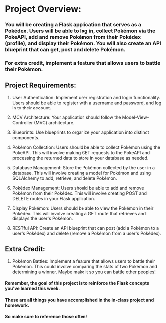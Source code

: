 # Project Overview:

### You will be creating a Flask application that serves as a Pokédex. Users will be able to log in, collect Pokémon via the PokeAPI, add and remove Pokémon from their Pokédex (profile), and display their Pokémon. You will also create an API blueprint that can get, post and delete Pokémon.

### For extra credit, implement a feature that allows users to battle their Pokémon.

## Project Requirements:

1. User Authentication: Implement user registration and login functionality. Users should be able to register with a username and password, and log in to their account.

2. MCV Architecture: Your application should follow the Model-View-Controller (MVC) architecture.

3. Blueprints: Use blueprints to organize your application into distinct components.

4. Pokémon Collection: Users should be able to collect Pokémon using the PokeAPI. This will involve making GET requests to the PokeAPI and processing the returned data to store in your database as needed.

5. Database Management: Store the Pokémon collected by the user in a database. This will involve creating a model for Pokémon and using SQLAlchemy to add, retrieve, and delete Pokémon.

6. Pokédex Management: Users should be able to add and remove Pokémon from their Pokédex. This will involve creating POST and DELETE routes in your Flask application.

7. Display Pokémon: Users should be able to view the Pokémon in their Pokédex. This will involve creating a GET route that retrieves and displays the user's Pokémon.

8. RESTful API: Create an API blueprint that can post (add a Pokémon to a user's Pokédex) and delete (remove a Pokémon from a user's Pokédex).

## Extra Credit:

1. Pokémon Battles: Implement a feature that allows users to battle their Pokémon. This could involve comparing the stats of two Pokémon and determining a winner. Maybe make it so you can battle other peoples!

#### Remember, the goal of this project is to reinforce the Flask concepts you've learned this week.
#### These are all things you have accomplished in the in-class project and homework. 
#### So make sure to reference those often!